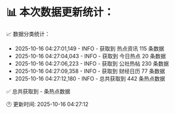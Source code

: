 📊 本次数据更新统计：
==========================

📈 数据分类统计：
- 2025-10-16 04:27:01,149 - INFO - 获取到 热点资讯 115 条数据
- 2025-10-16 04:27:04,043 - INFO - 获取到 今日热点 20 条数据
- 2025-10-16 04:27:06,223 - INFO - 获取到 公社热帖 230 条数据
- 2025-10-16 04:27:09,358 - INFO - 获取到 财经日历 77 条数据
- 2025-10-16 04:27:12,180 - INFO - 总共获取到 442 条热点数据

✅ 总共获取到 - 条热点数据

🕐 更新时间: 2025-10-16 04:27:12
